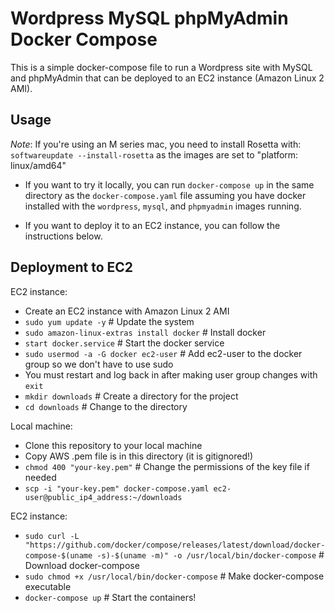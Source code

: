# Wordpress MySQL phpMyAdmin Docker Compose

This is a simple docker-compose file to run a Wordpress site with MySQL and phpMyAdmin that can be deployed to an EC2 instance (Amazon Linux 2 AMI).

## Usage

_Note_: If you're using an M series mac, you need to install Rosetta with:
`softwareupdate --install-rosetta` as the images are set to "platform: linux/amd64"

- If you want to try it locally, you can run `docker-compose up` in the same directory as the `docker-compose.yaml` file assuming you have docker installed with the `wordpress`, `mysql`, and `phpmyadmin` images running.

- If you want to deploy it to an EC2 instance, you can follow the instructions below.

## Deployment to EC2

EC2 instance:

- Create an EC2 instance with Amazon Linux 2 AMI
- `sudo yum update -y` # Update the system
- `sudo amazon-linux-extras install docker` # Install docker
- `start docker.service` # Start the docker service
- `sudo usermod -a -G docker ec2-user` # Add ec2-user to the docker group so we don't have to use sudo
- You must restart and log back in after making user group changes with `exit`
- `mkdir downloads` # Create a directory for the project
- `cd downloads` # Change to the directory

Local machine:

- Clone this repository to your local machine
- Copy AWS .pem file is in this directory (it is gitignored!)
- `chmod 400 "your-key.pem"` # Change the permissions of the key file if needed
- `scp -i "your-key.pem" docker-compose.yaml ec2-user@public_ip4_address:~/downloads`

EC2 instance:

- `sudo curl -L "https://github.com/docker/compose/releases/latest/download/docker-compose-$(uname -s)-$(uname -m)" -o /usr/local/bin/docker-compose` # Download docker-compose
- `sudo chmod +x /usr/local/bin/docker-compose` # Make docker-compose executable
- `docker-compose up` # Start the containers!
